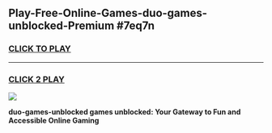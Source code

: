
## Play-Free-Online-Games-duo-games-unblocked-Premium #7eq7n
<h3>
<a href="https://premium.freeplayer.one?title=duo-games-unblocked&ref=8M">CLICK TO PLAY</a></h3>
<hr>

<h3>
<a href="https://premium.freeplayer.one?title=duo-games-unblocked&ref=8M">CLICK 2 PLAY</a>
  
</h3>

<a href="https://premium.freeplayer.one?title=duo-games-unblocked&ref=8M"><img src="https://clearcache.store/games.png"></a>


**duo-games-unblocked games unblocked: Your Gateway to Fun and Accessible Online Gaming**
